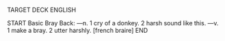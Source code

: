 TARGET DECK
ENGLISH

START
Basic
Bray
Back: —n. 1 cry of a donkey. 2 harsh sound like this. —v. 1 make a bray. 2 utter harshly. [french braire]
END
